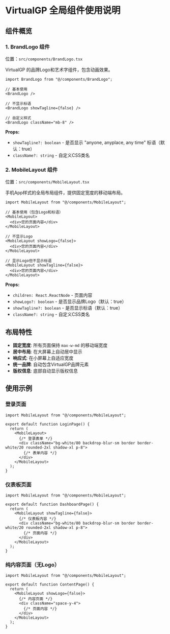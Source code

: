 # VirtualGP 全局组件使用说明

## 组件概览

### 1. BrandLogo 组件
位置：`src/components/BrandLogo.tsx`

VirtualGP 的品牌Logo和艺术字组件，包含动画效果。

```tsx
import BrandLogo from "@/components/BrandLogo";

// 基本使用
<BrandLogo />

// 不显示标语
<BrandLogo showTagline={false} />

// 自定义样式
<BrandLogo className="mb-8" />
```

**Props:**
- `showTagline?: boolean` - 是否显示 "anyone, anyplace, any time" 标语（默认：true）
- `className?: string` - 自定义CSS类名

### 2. MobileLayout 组件
位置：`src/components/MobileLayout.tsx`

手机App样式的全局布局组件，提供固定宽度的移动端布局。

```tsx
import MobileLayout from "@/components/MobileLayout";

// 基本使用（包含Logo和标语）
<MobileLayout>
  <div>您的页面内容</div>
</MobileLayout>

// 不显示Logo
<MobileLayout showLogo={false}>
  <div>您的页面内容</div>
</MobileLayout>

// 显示Logo但不显示标语
<MobileLayout showTagline={false}>
  <div>您的页面内容</div>
</MobileLayout>
```

**Props:**
- `children: React.ReactNode` - 页面内容
- `showLogo?: boolean` - 是否显示品牌Logo（默认：true）
- `showTagline?: boolean` - 是否显示标语（默认：true）
- `className?: string` - 自定义CSS类名

## 布局特性

- **固定宽度**: 所有页面保持 `max-w-md` 的移动端宽度
- **居中布局**: 在大屏幕上自动居中显示
- **响应式**: 在小屏幕上自适应宽度
- **统一品牌**: 自动包含VirtualGP品牌元素
- **版权信息**: 底部自动显示版权信息

## 使用示例

### 登录页面
```tsx
import MobileLayout from "@/components/MobileLayout";

export default function LoginPage() {
  return (
    <MobileLayout>
      {/* 登录表单 */}
      <div className="bg-white/80 backdrop-blur-sm border border-white/20 rounded-2xl shadow-xl p-8">
        {/* 表单内容 */}
      </div>
    </MobileLayout>
  );
}
```

### 仪表板页面
```tsx
import MobileLayout from "@/components/MobileLayout";

export default function DashboardPage() {
  return (
    <MobileLayout showTagline={false}>
      {/* 仪表板内容 */}
      <div className="bg-white/80 backdrop-blur-sm border border-white/20 rounded-2xl shadow-xl p-8">
        {/* 页面内容 */}
      </div>
    </MobileLayout>
  );
}
```

### 纯内容页面（无Logo）
```tsx
import MobileLayout from "@/components/MobileLayout";

export default function ContentPage() {
  return (
    <MobileLayout showLogo={false}>
      {/* 内容页面 */}
      <div className="space-y-4">
        {/* 页面内容 */}
      </div>
    </MobileLayout>
  );
}
```
